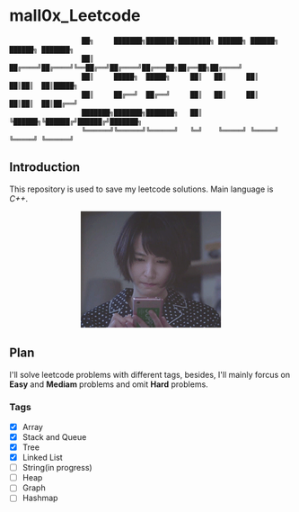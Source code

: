 # mall0x_Leetcode
                      ██╗     ███████╗███████╗████████╗ ██████╗ ██████╗ ██████╗ ███████╗
                      ██║     ██╔════╝██╔════╝╚══██╔══╝██╔════╝██╔═══██╗██╔══██╗██╔════╝
                      ██║     █████╗  █████╗     ██║   ██║     ██║   ██║██║  ██║█████╗  
                      ██║     ██╔══╝  ██╔══╝     ██║   ██║     ██║   ██║██║  ██║██╔══╝  
                      ███████╗███████╗███████╗   ██║   ╚██████╗╚██████╔╝██████╔╝███████╗
                      ╚══════╝╚══════╝╚══════╝   ╚═╝    ╚═════╝ ╚═════╝ ╚═════╝ ╚══════╝
## Introduction

This repository is used to save my leetcode solutions.  Main language is *C++*.

<p align="center">
  <img src="https://github.com/xtstc131/mall0x_Leetcode/blob/master/image.gif">
</p>

## Plan

I'll solve leetcode problems with different tags, besides, I'll mainly forcus on **Easy** and **Mediam** problems and omit **Hard** problems. 



### Tags
- [x] Array 
- [x] Stack and Queue
- [x] Tree 
- [x] Linked List
- [ ] String(in progress)
- [ ] Heap
- [ ] Graph
- [ ] Hashmap

